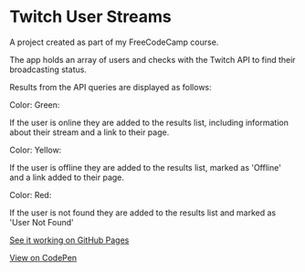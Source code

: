 # Twitch User Streams

A project created as part of my FreeCodeCamp course.

The app holds an array of users and checks with the Twitch API to find their broadcasting status.

Results from the API queries are displayed as follows:

Color: Green:

If the user is online they are added to the results list, including information about their stream and a link to their page.

Color: Yellow:

If the user is offline they are added to the results list, marked as 'Offline' and a link added to their page.

Color: Red:

If the user is not found they are added to the results list and marked as 'User Not Found'

[See it working on GitHub Pages](https://optimized4u.github.io/twitch-tv/)

[View on CodePen](https://codepen.io/taramouse/pen/wWMJOx)
